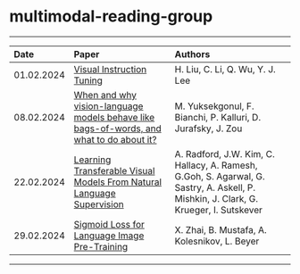 # multimodal-reading-group

---
| Date | Paper | Authors |
| :--- | :---- | :------ | 
| 01.02.2024 | [Visual Instruction Tuning](https://arxiv.org/abs/2304.08485) | H. Liu, C. Li, Q. Wu, Y. J. Lee |
| 08.02.2024 | [When and why vision-language models behave like bags-of-words, and what to do about it?](https://arxiv.org/abs/2210.01936) | M. Yuksekgonul, F. Bianchi, P. Kalluri, D. Jurafsky, J. Zou |
| 22.02.2024 | [Learning Transferable Visual Models From Natural Language Supervision](https://arxiv.org/abs/2103.00020) | A. Radford, J.W. Kim, C. Hallacy, A. Ramesh, G.Goh, S. Agarwal, G. Sastry, A. Askell, P. Mishkin, J. Clark, G. Krueger, I. Sutskever | 
| 29.02.2024 | [Sigmoid Loss for Language Image Pre-Training](https://arxiv.org/abs/2303.15343) | X. Zhai, B. Mustafa, A. Kolesnikov, L. Beyer |
---
